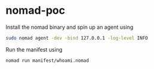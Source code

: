 # nomad-poc

Install the nomad binary and spin up an agent using

```sh
sudo nomad agent -dev -bind 127.0.0.1 -log-level INFO
```

Run the manifest using

```sh
nomad run manifest/whoami.nomad
```

